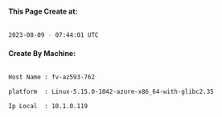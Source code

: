 
   
#### This Page Create at:

```bash

2023-08-09 - 07:44:01 UTC

```

#### Create By Machine:

```bash

Host Name : fv-az593-762

platform  : Linux-5.15.0-1042-azure-x86_64-with-glibc2.35

Ip Local  : 10.1.0.119

```

